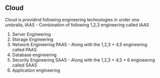 ## Cloud
Cloud is providind following engineering technologies in under one umbralla,
IAAS - Combination of following 1,2,3 engineering called IAAS 
  1. Server Engineering
  2. Storage Engineering
  3. Network Engineering
PAAS - Along with the 1,2,3 + 4,5 engineering called PAAS 
  4. Database engineering
  5. Security Engineering
SAAS - Along with the 1,2,3 + 4,5 + 6 engineering called SAAS
  6. Application engineering


